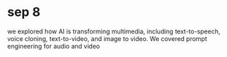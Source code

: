 # sep 8
we explored how AI is transforming multimedia, including text-to-speech, voice cloning, text-to-video, and image to video. We covered prompt engineering for audio and video
